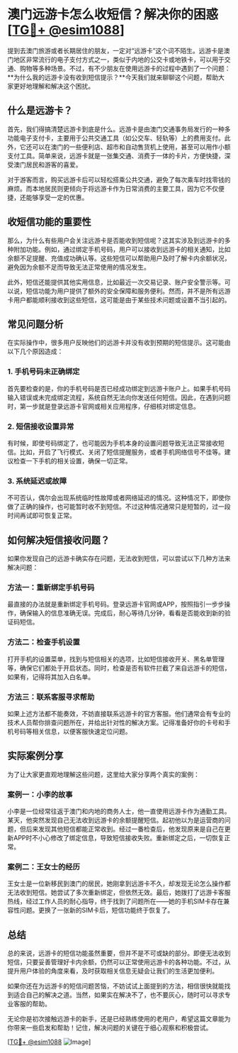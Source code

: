 # 澳门远游卡怎么收短信？解决你的困惑[[TG💪+ @esim1088](https://t.me/s/esim1088)]

提到去澳门旅游或者长期居住的朋友，一定对“远游卡”这个词不陌生。远游卡是澳门地区非常流行的电子支付方式之一，类似于内地的公交卡或地铁卡，可以用于交通、购物等多种场景。不过，有不少朋友在使用远游卡的过程中遇到了一个问题：**为什么我的远游卡没有收到短信提示？**今天我们就来聊聊这个问题，帮助大家更好地理解和解决这个困扰。

## 什么是远游卡？

首先，我们得搞清楚远游卡到底是什么。远游卡是由澳门交通事务局发行的一种多功能电子支付卡，主要用于公共交通工具（如公交车、轻轨等）上的费用支付。此外，它还可以在澳门的一些便利店、超市和自动售货机上使用，甚至可以用作小额支付工具。简单来说，远游卡就是一张集交通、消费于一体的卡片，方便快捷，深受澳门居民和游客的喜爱。

对于游客而言，购买远游卡后可以轻松搭乘公共交通，避免了每次乘车时找零钱的麻烦。而本地居民则更倾向于将远游卡作为日常消费的主要工具，因为它不仅便捷，还能够享受一定的优惠。

## 收短信功能的重要性

那么，为什么有些用户会关注远游卡是否能收到短信呢？这其实涉及到远游卡的多种附加功能。例如，通过绑定手机号码，用户可以接收到远游卡的相关通知，比如余额不足提醒、充值成功确认等。这些短信可以帮助用户及时了解卡内余额状况，避免因为余额不足而导致无法正常使用的情况发生。

此外，短信还能提供其他实用信息，比如最近一次交易记录、账户安全警示等。可以说，短信功能为用户提供了额外的安全保障和服务便利。然而，并不是所有远游卡用户都能顺利接收到这些短信，这可能是由于某些技术问题或设置不当引起的。

## 常见问题分析

在实际操作中，很多用户反映他们的远游卡并没有收到预期的短信提示。这可能由以下几个原因造成：

### 1. 手机号码未正确绑定

首先要检查的是，你的手机号码是否已经成功绑定到远游卡账户上。如果手机号码输入错误或未完成绑定流程，系统自然无法向你发送任何短信。因此，在遇到问题时，第一步就是登录远游卡官网或相关应用程序，仔细核对绑定信息。

### 2. 短信接收设置异常

有时候，即使号码绑定了，也可能因为手机本身的设置问题导致无法正常接收短信。比如，开启了飞行模式、关闭了短信提醒服务，或者手机网络信号不佳等。建议检查一下手机的相关设置，确保一切正常。

### 3. 系统延迟或故障

不可否认，偶尔会出现系统临时性故障或者网络延迟的情况。这种情况下，即使你做了正确的操作，也可能暂时收不到短信。不过这种情况通常只是短暂的，过一段时间再试即可恢复正常。

## 如何解决短信接收问题？

如果你发现自己的远游卡确实存在问题，无法收到短信，可以尝试以下几种方法来解决问题：

### 方法一：重新绑定手机号码

最直接的办法就是重新绑定手机号码。登录远游卡官网或APP，按照指引一步步操作，确保输入的信息准确无误。完成后，耐心等待几分钟，看看是否能收到新的验证码短信。

### 方法二：检查手机设置

打开手机的设置菜单，找到与短信相关的选项，比如短信接收开关、黑名单管理等，确保它们都处于开启状态。同时，检查是否有软件拦截了来自远游卡的短信，如果有，记得将其加入白名单。

### 方法三：联系客服寻求帮助

如果上述方法都不能奏效，不妨直接联系远游卡的官方客服。他们通常会有专业的技术人员帮你排查问题所在，并给出针对性的解决方案。记得准备好你的卡号和手机号码等相关信息，以便客服快速定位问题。

## 实际案例分享

为了让大家更直观地理解这些问题，这里给大家分享两个真实的案例：

### 案例一：小李的故事

小李是一位经常往返于澳门和内地的商务人士，他一直使用远游卡作为通勤工具。某天，他突然发现自己无法收到远游卡的余额提醒短信。起初他以为是运营商的问题，但后来发现其他短信都能正常收到。经过一番检查后，他发现原来是自己在更新APP时不小心修改了绑定信息，导致短信接收失败。重新绑定之后，一切恢复正常。

### 案例二：王女士的经历

王女士是一位新移民到澳门的居民，她刚拿到远游卡不久，却发现无论怎么操作都无法收到短信。她尝试了多次重新绑定，但依然无效。最后，她拨打了远游卡客服热线，经过工作人员的耐心指导，终于找到了问题所在——她的手机SIM卡存在兼容性问题。更换了一张新的SIM卡后，短信功能终于恢复了。

## 总结

总的来说，远游卡的短信功能虽然重要，但并不是不可或缺的部分。即便无法收到短信，只要妥善管理好卡内余额，仍然可以正常使用远游卡的各种功能。不过，从提升用户体验的角度来看，及时获取相关信息无疑会让我们的生活更加便利。

如果你还在为远游卡的短信问题苦恼，不妨试试上面提到的方法，相信很快就能找到适合自己的解决之道。当然，如果实在解决不了，也不要灰心，随时可以寻求专业客服的帮助。

无论你是初次接触远游卡的新手，还是已经熟练使用的老用户，希望这篇文章能为你带来一些启发和帮助！记住，解决问题的关键在于细心观察和积极尝试。

[[TG💪+ @esim1088](https://t.me/s/esim1088) ![Image](https://i.postimg.cc/4NQfJmqS/Snipaste-2025-05-13-00-14-12.png)]